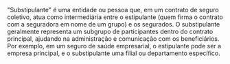 "Substipulante" é uma entidade ou pessoa que, em um contrato de seguro coletivo, atua como intermediária entre o estipulante (quem firma o contrato com a seguradora em nome de um grupo) e os segurados. O substipulante geralmente representa um subgrupo de participantes dentro do contrato principal, ajudando na administração e comunicação com os beneficiários. Por exemplo, em um seguro de saúde empresarial, o estipulante pode ser a empresa principal, e o substipulante uma filial ou departamento específico.